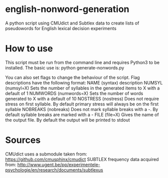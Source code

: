 # english-nonword-generation
A python script using CMUdict and Subtlex data to create lists of pseudowords for English lexical decision experiments

# How to use

This script must be run from the command line and requires Python3 to be installed.
The basic use is: python generate-nonwords.py

You can also set flags to change the behaviour of the script. Flag descriptions have the following format: NAME (syntax) description
	NUMSYL (numsyl=X) Sets the number of syllables in the generated items to X with a default of 1
	NUMWORDS (numwords=X) Sets the number of words generated to X with a default of 10
	NOSTRESS (nostress) Does not require stress on first syllable. By default primary stress will always be on the first syllable
	NOBREAKS (nobreaks) Does not mark syllable breaks with a -. By default syllable breaks are marked with a -
	FILE (file=X) Gives the name of the output file. By default the output will be printed to stdout

# Sources 
CMUdict uses a submodule taken from: https://github.com/cmusphinx/cmudict
SUBTLEX frequency data acquired from: http://www.ugent.be/pp/experimentele-psychologie/en/research/documents/subtlexus
